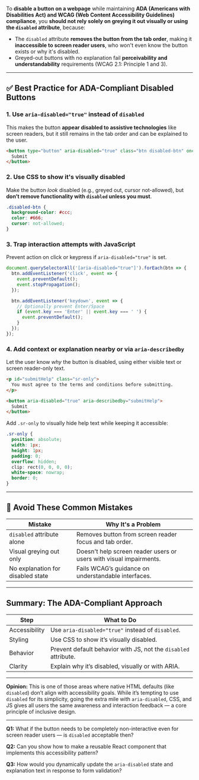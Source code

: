 To **disable a button on a webpage** while maintaining **ADA (Americans with Disabilities Act) and WCAG (Web Content Accessibility Guidelines) compliance**, you **should not rely solely on greying it out visually or using the `disabled` attribute**, because:

- The `disabled` attribute **removes the button from the tab order**, making it **inaccessible to screen reader users**, who won't even know the button exists or why it's disabled.
- Greyed-out buttons with no explanation fail **perceivability and understandability** requirements (WCAG 2.1: Principle 1 and 3).

---

## ✅ Best Practice for ADA-Compliant Disabled Buttons

### 1. **Use `aria-disabled="true"` instead of `disabled`**

This makes the button **appear disabled to assistive technologies** like screen readers, but it still remains in the tab order and can be explained to the user.

```html
<button type="button" aria-disabled="true" class="btn disabled-btn" onclick="return false;">
  Submit
</button>
```

### 2. **Use CSS to show it's visually disabled**
Make the button *look* disabled (e.g., greyed out, cursor not-allowed), but **don’t remove functionality with `disabled` unless you must**.

```css
.disabled-btn {
  background-color: #ccc;
  color: #666;
  cursor: not-allowed;
}
```

### 3. **Trap interaction attempts with JavaScript**
Prevent action on click or keypress if `aria-disabled="true"` is set.

```javascript
document.querySelectorAll('[aria-disabled="true"]').forEach(btn => {
  btn.addEventListener('click', event => {
    event.preventDefault();
    event.stopPropagation();
  });

  btn.addEventListener('keydown', event => {
    // Optionally prevent Enter/Space
    if (event.key === 'Enter' || event.key === ' ') {
      event.preventDefault();
    }
  });
});
```

### 4. **Add context or explanation nearby or via `aria-describedby`**
Let the user know *why* the button is disabled, using either visible text or screen reader-only text.

```html
<p id="submitHelp" class="sr-only">
  You must agree to the terms and conditions before submitting.
</p>

<button aria-disabled="true" aria-describedby="submitHelp">
  Submit
</button>
```

Add `.sr-only` to visually hide help text while keeping it accessible:

```css
.sr-only {
  position: absolute;
  width: 1px;
  height: 1px;
  padding: 0;
  overflow: hidden;
  clip: rect(0, 0, 0, 0);
  white-space: nowrap;
  border: 0;
}
```

---

## 🚫 Avoid These Common Mistakes

| Mistake | Why It's a Problem |
|--------|--------------------|
| `disabled` attribute alone | Removes button from screen reader focus and tab order. |
| Visual greying out only | Doesn't help screen reader users or users with visual impairments. |
| No explanation for disabled state | Fails WCAG’s guidance on understandable interfaces. |

---

## Summary: The ADA-Compliant Approach

| Step | What to Do |
|------|------------|
| Accessibility | Use `aria-disabled="true"` instead of `disabled`. |
| Styling | Use CSS to show it’s visually disabled. |
| Behavior | Prevent default behavior with JS, not the `disabled` attribute. |
| Clarity | Explain why it’s disabled, visually or with ARIA. |

---

**Opinion:** This is one of those areas where native HTML defaults (like `disabled`) don’t align with accessibility goals. While it’s tempting to use `disabled` for its simplicity, going the extra mile with `aria-disabled`, CSS, and JS gives all users the same awareness and interaction feedback — a core principle of inclusive design.

---

**Q1:** What if the button needs to be completely non-interactive even for screen reader users — is `disabled` acceptable then?

**Q2:** Can you show how to make a reusable React component that implements this accessibility pattern?

**Q3:** How would you dynamically update the `aria-disabled` state and explanation text in response to form validation?
